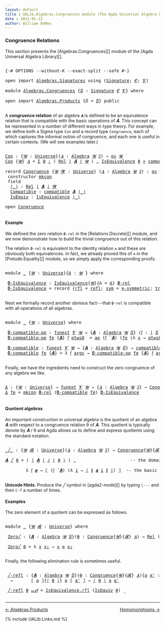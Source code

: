 ```yaml
---
layout: default
title : UALib.Algebras.Congruences module (The Agda Universal Algebra Library)
date : 2021-01-13
author: William DeMeo
---
```


### <a id="congruence-relations">Congruence Relations</a>

This section presents the [Algebras.Congruences][] module of the [Agda Universal Algebra Library][].

<pre class="Agda">

<a id="320" class="Symbol">{-#</a> <a id="324" class="Keyword">OPTIONS</a> <a id="332" class="Pragma">--without-K</a> <a id="344" class="Pragma">--exact-split</a> <a id="358" class="Pragma">--safe</a> <a id="365" class="Symbol">#-}</a>

<a id="370" class="Keyword">open</a> <a id="375" class="Keyword">import</a> <a id="382" href="Algebras.Signatures.html" class="Module">Algebras.Signatures</a> <a id="402" class="Keyword">using</a> <a id="408" class="Symbol">(</a><a id="409" href="Algebras.Signatures.html#1299" class="Function">Signature</a><a id="418" class="Symbol">;</a> <a id="420" href="Prelude.Preliminaries.html#5600" class="Generalizable">𝓞</a><a id="421" class="Symbol">;</a> <a id="423" href="Universes.html#262" class="Generalizable">𝓥</a><a id="424" class="Symbol">)</a>

<a id="427" class="Keyword">module</a> <a id="434" href="Algebras.Congruences.html" class="Module">Algebras.Congruences</a> <a id="455" class="Symbol">{</a><a id="456" href="Algebras.Congruences.html#456" class="Bound">𝑆</a> <a id="458" class="Symbol">:</a> <a id="460" href="Algebras.Signatures.html#1299" class="Function">Signature</a> <a id="470" href="Prelude.Preliminaries.html#5600" class="Generalizable">𝓞</a> <a id="472" href="Universes.html#262" class="Generalizable">𝓥</a><a id="473" class="Symbol">}</a> <a id="475" class="Keyword">where</a>

<a id="482" class="Keyword">open</a> <a id="487" class="Keyword">import</a> <a id="494" href="Algebras.Products.html" class="Module">Algebras.Products</a> <a id="512" class="Symbol">{</a><a id="513" class="Argument">𝑆</a> <a id="515" class="Symbol">=</a> <a id="517" href="Algebras.Congruences.html#456" class="Bound">𝑆</a><a id="518" class="Symbol">}</a> <a id="520" class="Keyword">public</a>

</pre>

A **congruence relation** of an algebra `𝑨` is defined to be an equivalence relation that is compatible with the basic operations of 𝑨.  This concept can be represented in a number of different ways in type theory.  For example, we define both a Sigma type `Con` and a record type `Congruence`, each of which captures the informal notion of congruence, and each one is useful in certain contexts. (We will see examples later.)

<pre class="Agda">

<a id="Con"></a><a id="982" href="Algebras.Congruences.html#982" class="Function">Con</a> <a id="986" class="Symbol">:</a> <a id="988" class="Symbol">{</a><a id="989" href="Algebras.Congruences.html#989" class="Bound">𝓤</a> <a id="991" class="Symbol">:</a> <a id="993" href="Agda.Primitive.html#423" class="Function">Universe</a><a id="1001" class="Symbol">}(</a><a id="1003" href="Algebras.Congruences.html#1003" class="Bound">𝑨</a> <a id="1005" class="Symbol">:</a> <a id="1007" href="Algebras.Algebras.html#694" class="Function">Algebra</a> <a id="1015" href="Algebras.Congruences.html#989" class="Bound">𝓤</a> <a id="1017" href="Algebras.Congruences.html#456" class="Bound">𝑆</a><a id="1018" class="Symbol">)</a> <a id="1020" class="Symbol">→</a> <a id="1022" href="Algebras.Products.html#1918" class="Function">ov</a> <a id="1025" href="Algebras.Congruences.html#989" class="Bound">𝓤</a> <a id="1027" href="Universes.html#403" class="Function Operator">̇</a>
<a id="1029" href="Algebras.Congruences.html#982" class="Function">Con</a> <a id="1033" class="Symbol">{</a><a id="1034" href="Algebras.Congruences.html#1034" class="Bound">𝓤</a><a id="1035" class="Symbol">}</a> <a id="1037" href="Algebras.Congruences.html#1037" class="Bound">𝑨</a> <a id="1039" class="Symbol">=</a> <a id="1041" href="MGS-MLTT.html#3074" class="Function">Σ</a> <a id="1043" href="Algebras.Congruences.html#1043" class="Bound">θ</a> <a id="1045" href="MGS-MLTT.html#3074" class="Function">꞉</a> <a id="1047" class="Symbol">(</a> <a id="1049" href="Relations.Discrete.html#7795" class="Function">Rel</a> <a id="1053" href="Prelude.Preliminaries.html#13523" class="Function Operator">∣</a> <a id="1055" href="Algebras.Congruences.html#1037" class="Bound">𝑨</a> <a id="1057" href="Prelude.Preliminaries.html#13523" class="Function Operator">∣</a> <a id="1059" href="Algebras.Congruences.html#1034" class="Bound">𝓤</a> <a id="1061" class="Symbol">)</a> <a id="1063" href="MGS-MLTT.html#3074" class="Function">,</a> <a id="1065" href="Relations.Quotients.html#2378" class="Record">IsEquivalence</a> <a id="1079" href="Algebras.Congruences.html#1043" class="Bound">θ</a> <a id="1081" href="MGS-MLTT.html#3515" class="Function Operator">×</a> <a id="1083" href="Algebras.Algebras.html#5906" class="Function">compatible</a> <a id="1094" href="Algebras.Congruences.html#1037" class="Bound">𝑨</a> <a id="1096" href="Algebras.Congruences.html#1043" class="Bound">θ</a>

<a id="1099" class="Keyword">record</a> <a id="Congruence"></a><a id="1106" href="Algebras.Congruences.html#1106" class="Record">Congruence</a> <a id="1117" class="Symbol">{</a><a id="1118" href="Algebras.Congruences.html#1118" class="Bound">𝓤</a> <a id="1120" href="Algebras.Congruences.html#1120" class="Bound">𝓦</a> <a id="1122" class="Symbol">:</a> <a id="1124" href="Agda.Primitive.html#423" class="Function">Universe</a><a id="1132" class="Symbol">}</a> <a id="1134" class="Symbol">(</a><a id="1135" href="Algebras.Congruences.html#1135" class="Bound">𝑨</a> <a id="1137" class="Symbol">:</a> <a id="1139" href="Algebras.Algebras.html#694" class="Function">Algebra</a> <a id="1147" href="Algebras.Congruences.html#1118" class="Bound">𝓤</a> <a id="1149" href="Algebras.Congruences.html#456" class="Bound">𝑆</a><a id="1150" class="Symbol">)</a> <a id="1152" class="Symbol">:</a> <a id="1154" href="Algebras.Products.html#1918" class="Function">ov</a> <a id="1157" href="Algebras.Congruences.html#1120" class="Bound">𝓦</a> <a id="1159" href="Agda.Primitive.html#636" class="Function Operator">⊔</a> <a id="1161" href="Algebras.Congruences.html#1118" class="Bound">𝓤</a> <a id="1163" href="Universes.html#403" class="Function Operator">̇</a>  <a id="1166" class="Keyword">where</a>
 <a id="1173" class="Keyword">constructor</a> <a id="mkcon"></a><a id="1185" href="Algebras.Congruences.html#1185" class="InductiveConstructor">mkcon</a>
 <a id="1192" class="Keyword">field</a>
  <a id="Congruence.⟨_⟩"></a><a id="1200" href="Algebras.Congruences.html#1200" class="Field Operator">⟨_⟩</a> <a id="1204" class="Symbol">:</a> <a id="1206" href="Relations.Discrete.html#7795" class="Function">Rel</a> <a id="1210" href="Prelude.Preliminaries.html#13523" class="Function Operator">∣</a> <a id="1212" href="Algebras.Congruences.html#1135" class="Bound">𝑨</a> <a id="1214" href="Prelude.Preliminaries.html#13523" class="Function Operator">∣</a> <a id="1216" href="Algebras.Congruences.html#1120" class="Bound">𝓦</a>
  <a id="Congruence.Compatible"></a><a id="1220" href="Algebras.Congruences.html#1220" class="Field">Compatible</a> <a id="1231" class="Symbol">:</a> <a id="1233" href="Algebras.Algebras.html#5906" class="Function">compatible</a> <a id="1244" href="Algebras.Congruences.html#1135" class="Bound">𝑨</a> <a id="1246" href="Algebras.Congruences.html#1200" class="Field Operator">⟨_⟩</a>
  <a id="Congruence.IsEquiv"></a><a id="1252" href="Algebras.Congruences.html#1252" class="Field">IsEquiv</a> <a id="1260" class="Symbol">:</a> <a id="1262" href="Relations.Quotients.html#2378" class="Record">IsEquivalence</a> <a id="1276" href="Algebras.Congruences.html#1200" class="Field Operator">⟨_⟩</a>

<a id="1281" class="Keyword">open</a> <a id="1286" href="Algebras.Congruences.html#1106" class="Module">Congruence</a>

</pre>



#### <a id="example">Example</a>

We defined the zero relation `𝟎-rel` in the [Relations.Discrete][] module, and we now demonstrate how to build the trivial congruence out of this relation.

The relation `𝟎-rel` is equivalent to the identity relation `≡` and these are obviously both equivalences. In fact, we already proved this of `≡` in the [Prelude.Equality][] module, so we simply apply the corresponding proofs.

<pre class="Agda">

<a id="1745" class="Keyword">module</a> <a id="1752" href="Algebras.Congruences.html#1752" class="Module">_</a> <a id="1754" class="Symbol">{</a><a id="1755" href="Algebras.Congruences.html#1755" class="Bound">𝓤</a> <a id="1757" class="Symbol">:</a> <a id="1759" href="Agda.Primitive.html#423" class="Function">Universe</a><a id="1767" class="Symbol">}{</a><a id="1769" href="Algebras.Congruences.html#1769" class="Bound">A</a> <a id="1771" class="Symbol">:</a> <a id="1773" href="Algebras.Congruences.html#1755" class="Bound">𝓤</a> <a id="1775" href="Universes.html#403" class="Function Operator">̇</a><a id="1776" class="Symbol">}</a> <a id="1778" class="Keyword">where</a>

 <a id="1786" href="Algebras.Congruences.html#1786" class="Function">𝟎-IsEquivalence</a> <a id="1802" class="Symbol">:</a> <a id="1804" href="Relations.Quotients.html#2378" class="Record">IsEquivalence</a><a id="1817" class="Symbol">{</a><a id="1818" href="Algebras.Congruences.html#1755" class="Bound">𝓤</a><a id="1819" class="Symbol">}{</a><a id="1821" class="Argument">A</a> <a id="1823" class="Symbol">=</a> <a id="1825" href="Algebras.Congruences.html#1769" class="Bound">A</a><a id="1826" class="Symbol">}</a> <a id="1828" href="Relations.Discrete.html#8324" class="Function">𝟎-rel</a>
 <a id="1835" href="Algebras.Congruences.html#1786" class="Function">𝟎-IsEquivalence</a> <a id="1851" class="Symbol">=</a> <a id="1853" class="Keyword">record</a> <a id="1860" class="Symbol">{</a><a id="1861" href="Relations.Quotients.html#2446" class="Field">rfl</a> <a id="1865" class="Symbol">=</a> <a id="1867" href="Prelude.Equality.html#1413" class="InductiveConstructor">refl</a><a id="1871" class="Symbol">;</a> <a id="1873" href="Relations.Quotients.html#2471" class="Field">sym</a> <a id="1877" class="Symbol">=</a> <a id="1879" href="Prelude.Equality.html#1964" class="Function">≡-symmetric</a><a id="1890" class="Symbol">;</a> <a id="1892" href="Relations.Quotients.html#2496" class="Field">trans</a> <a id="1898" class="Symbol">=</a> <a id="1900" href="Prelude.Equality.html#2090" class="Function">≡-transitive</a><a id="1912" class="Symbol">}</a>

</pre>

Next we formally record another obvious fact---that `𝟎-rel` is compatible with all operations of all algebras.

<pre class="Agda">

<a id="2053" class="Keyword">module</a> <a id="2060" href="Algebras.Congruences.html#2060" class="Module">_</a> <a id="2062" class="Symbol">{</a><a id="2063" href="Algebras.Congruences.html#2063" class="Bound">𝓤</a> <a id="2065" class="Symbol">:</a> <a id="2067" href="Agda.Primitive.html#423" class="Function">Universe</a><a id="2075" class="Symbol">}</a> <a id="2077" class="Keyword">where</a>

 <a id="2085" href="Algebras.Congruences.html#2085" class="Function">𝟎-compatible-op</a> <a id="2101" class="Symbol">:</a> <a id="2103" href="MGS-FunExt-from-Univalence.html#393" class="Function">funext</a> <a id="2110" href="Algebras.Congruences.html#472" class="Bound">𝓥</a> <a id="2112" href="Algebras.Congruences.html#2063" class="Bound">𝓤</a> <a id="2114" class="Symbol">→</a> <a id="2116" class="Symbol">{</a><a id="2117" href="Algebras.Congruences.html#2117" class="Bound">𝑨</a> <a id="2119" class="Symbol">:</a> <a id="2121" href="Algebras.Algebras.html#694" class="Function">Algebra</a> <a id="2129" href="Algebras.Congruences.html#2063" class="Bound">𝓤</a> <a id="2131" href="Algebras.Congruences.html#456" class="Bound">𝑆</a><a id="2132" class="Symbol">}</a> <a id="2134" class="Symbol">(</a><a id="2135" href="Algebras.Congruences.html#2135" class="Bound">𝑓</a> <a id="2137" class="Symbol">:</a> <a id="2139" href="Prelude.Preliminaries.html#13523" class="Function Operator">∣</a> <a id="2141" href="Algebras.Congruences.html#456" class="Bound">𝑆</a> <a id="2143" href="Prelude.Preliminaries.html#13523" class="Function Operator">∣</a><a id="2144" class="Symbol">)</a> <a id="2146" class="Symbol">→</a> <a id="2148" href="Relations.Discrete.html#10136" class="Function">compatible-fun</a> <a id="2163" class="Symbol">(</a><a id="2164" href="Algebras.Congruences.html#2135" class="Bound">𝑓</a> <a id="2166" href="Algebras.Algebras.html#2991" class="Function Operator">̂</a> <a id="2168" href="Algebras.Congruences.html#2117" class="Bound">𝑨</a><a id="2169" class="Symbol">)</a> <a id="2171" href="Relations.Discrete.html#8324" class="Function">𝟎-rel</a>
 <a id="2178" href="Algebras.Congruences.html#2085" class="Function">𝟎-compatible-op</a> <a id="2194" href="Algebras.Congruences.html#2194" class="Bound">fe</a> <a id="2197" class="Symbol">{</a><a id="2198" href="Algebras.Congruences.html#2198" class="Bound">𝑨</a><a id="2199" class="Symbol">}</a> <a id="2201" href="Algebras.Congruences.html#2201" class="Bound">𝑓</a> <a id="2203" href="Algebras.Congruences.html#2203" class="Bound">ptws0</a>  <a id="2210" class="Symbol">=</a> <a id="2212" href="MGS-MLTT.html#6613" class="Function">ap</a> <a id="2215" class="Symbol">(</a><a id="2216" href="Algebras.Congruences.html#2201" class="Bound">𝑓</a> <a id="2218" href="Algebras.Algebras.html#2991" class="Function Operator">̂</a> <a id="2220" href="Algebras.Congruences.html#2198" class="Bound">𝑨</a><a id="2221" class="Symbol">)</a> <a id="2223" class="Symbol">(</a><a id="2224" href="Algebras.Congruences.html#2194" class="Bound">fe</a> <a id="2227" class="Symbol">(λ</a> <a id="2230" href="Algebras.Congruences.html#2230" class="Bound">x</a> <a id="2232" class="Symbol">→</a> <a id="2234" href="Algebras.Congruences.html#2203" class="Bound">ptws0</a> <a id="2240" href="Algebras.Congruences.html#2230" class="Bound">x</a><a id="2241" class="Symbol">))</a>

 <a id="2246" href="Algebras.Congruences.html#2246" class="Function">𝟎-compatible</a> <a id="2259" class="Symbol">:</a> <a id="2261" href="MGS-FunExt-from-Univalence.html#393" class="Function">funext</a> <a id="2268" href="Algebras.Congruences.html#472" class="Bound">𝓥</a> <a id="2270" href="Algebras.Congruences.html#2063" class="Bound">𝓤</a> <a id="2272" class="Symbol">→</a> <a id="2274" class="Symbol">{</a><a id="2275" href="Algebras.Congruences.html#2275" class="Bound">𝑨</a> <a id="2277" class="Symbol">:</a> <a id="2279" href="Algebras.Algebras.html#694" class="Function">Algebra</a> <a id="2287" href="Algebras.Congruences.html#2063" class="Bound">𝓤</a> <a id="2289" href="Algebras.Congruences.html#456" class="Bound">𝑆</a><a id="2290" class="Symbol">}</a> <a id="2292" class="Symbol">→</a> <a id="2294" href="Algebras.Algebras.html#5906" class="Function">compatible</a> <a id="2305" href="Algebras.Congruences.html#2275" class="Bound">𝑨</a> <a id="2307" href="Relations.Discrete.html#8324" class="Function">𝟎-rel</a>
 <a id="2314" href="Algebras.Congruences.html#2246" class="Function">𝟎-compatible</a> <a id="2327" href="Algebras.Congruences.html#2327" class="Bound">fe</a> <a id="2330" class="Symbol">{</a><a id="2331" href="Algebras.Congruences.html#2331" class="Bound">𝑨</a><a id="2332" class="Symbol">}</a> <a id="2334" class="Symbol">=</a> <a id="2336" class="Symbol">λ</a> <a id="2338" href="Algebras.Congruences.html#2338" class="Bound">𝑓</a> <a id="2340" href="Algebras.Congruences.html#2340" class="Bound">args</a> <a id="2345" class="Symbol">→</a> <a id="2347" href="Algebras.Congruences.html#2085" class="Function">𝟎-compatible-op</a> <a id="2363" href="Algebras.Congruences.html#2327" class="Bound">fe</a> <a id="2366" class="Symbol">{</a><a id="2367" href="Algebras.Congruences.html#2331" class="Bound">𝑨</a><a id="2368" class="Symbol">}</a> <a id="2370" href="Algebras.Congruences.html#2338" class="Bound">𝑓</a> <a id="2372" href="Algebras.Congruences.html#2340" class="Bound">args</a>

</pre>

Finally, we have the ingredients need to construct the zero congruence of any algebra we like.

<pre class="Agda">

<a id="Δ"></a><a id="2500" href="Algebras.Congruences.html#2500" class="Function">Δ</a> <a id="2502" class="Symbol">:</a> <a id="2504" class="Symbol">{</a><a id="2505" href="Algebras.Congruences.html#2505" class="Bound">𝓤</a> <a id="2507" class="Symbol">:</a> <a id="2509" href="Agda.Primitive.html#423" class="Function">Universe</a><a id="2517" class="Symbol">}</a> <a id="2519" class="Symbol">→</a> <a id="2521" href="MGS-FunExt-from-Univalence.html#393" class="Function">funext</a> <a id="2528" href="Algebras.Congruences.html#472" class="Bound">𝓥</a> <a id="2530" href="Algebras.Congruences.html#2505" class="Bound">𝓤</a> <a id="2532" class="Symbol">→</a> <a id="2534" class="Symbol">{</a><a id="2535" href="Algebras.Congruences.html#2535" class="Bound">𝑨</a> <a id="2537" class="Symbol">:</a> <a id="2539" href="Algebras.Algebras.html#694" class="Function">Algebra</a> <a id="2547" href="Algebras.Congruences.html#2505" class="Bound">𝓤</a> <a id="2549" href="Algebras.Congruences.html#456" class="Bound">𝑆</a><a id="2550" class="Symbol">}</a> <a id="2552" class="Symbol">→</a> <a id="2554" href="Algebras.Congruences.html#1106" class="Record">Congruence</a> <a id="2565" href="Algebras.Congruences.html#2535" class="Bound">𝑨</a>
<a id="2567" href="Algebras.Congruences.html#2500" class="Function">Δ</a> <a id="2569" href="Algebras.Congruences.html#2569" class="Bound">fe</a> <a id="2572" class="Symbol">=</a> <a id="2574" href="Algebras.Congruences.html#1185" class="InductiveConstructor">mkcon</a> <a id="2580" href="Relations.Discrete.html#8324" class="Function">𝟎-rel</a> <a id="2586" class="Symbol">(</a><a id="2587" href="Algebras.Congruences.html#2246" class="Function">𝟎-compatible</a> <a id="2600" href="Algebras.Congruences.html#2569" class="Bound">fe</a><a id="2602" class="Symbol">)</a> <a id="2604" href="Algebras.Congruences.html#1786" class="Function">𝟎-IsEquivalence</a>

</pre>




#### <a id="quotient-algebras">Quotient algebras</a>

An important construction in universal algebra is the quotient of an algebra 𝑨 with respect to a congruence relation θ of 𝑨.  This quotient is typically denote by 𝑨 / θ and Agda allows us to define and express quotients using the standard notation.

<pre class="Agda">

<a id="_╱_"></a><a id="2954" href="Algebras.Congruences.html#2954" class="Function Operator">_╱_</a> <a id="2958" class="Symbol">:</a> <a id="2960" class="Symbol">{</a><a id="2961" href="Algebras.Congruences.html#2961" class="Bound">𝓤</a> <a id="2963" href="Algebras.Congruences.html#2963" class="Bound">𝓡</a> <a id="2965" class="Symbol">:</a> <a id="2967" href="Agda.Primitive.html#423" class="Function">Universe</a><a id="2975" class="Symbol">}(</a><a id="2977" href="Algebras.Congruences.html#2977" class="Bound">𝑨</a> <a id="2979" class="Symbol">:</a> <a id="2981" href="Algebras.Algebras.html#694" class="Function">Algebra</a> <a id="2989" href="Algebras.Congruences.html#2961" class="Bound">𝓤</a> <a id="2991" href="Algebras.Congruences.html#456" class="Bound">𝑆</a><a id="2992" class="Symbol">)</a> <a id="2994" class="Symbol">→</a> <a id="2996" href="Algebras.Congruences.html#1106" class="Record">Congruence</a><a id="3006" class="Symbol">{</a><a id="3007" href="Algebras.Congruences.html#2961" class="Bound">𝓤</a><a id="3008" class="Symbol">}{</a><a id="3010" href="Algebras.Congruences.html#2963" class="Bound">𝓡</a><a id="3011" class="Symbol">}</a> <a id="3013" href="Algebras.Congruences.html#2977" class="Bound">𝑨</a> <a id="3015" class="Symbol">→</a> <a id="3017" href="Algebras.Algebras.html#694" class="Function">Algebra</a> <a id="3025" class="Symbol">(</a><a id="3026" href="Algebras.Congruences.html#2961" class="Bound">𝓤</a> <a id="3028" href="Agda.Primitive.html#636" class="Function Operator">⊔</a> <a id="3030" href="Algebras.Congruences.html#2963" class="Bound">𝓡</a> <a id="3032" href="Agda.Primitive.html#606" class="Function Operator">⁺</a><a id="3033" class="Symbol">)</a> <a id="3035" href="Algebras.Congruences.html#456" class="Bound">𝑆</a>

<a id="3038" href="Algebras.Congruences.html#3038" class="Bound">𝑨</a> <a id="3040" href="Algebras.Congruences.html#2954" class="Function Operator">╱</a> <a id="3042" href="Algebras.Congruences.html#3042" class="Bound">θ</a> <a id="3044" class="Symbol">=</a> <a id="3046" class="Symbol">(</a> <a id="3048" href="Prelude.Preliminaries.html#13523" class="Function Operator">∣</a> <a id="3050" href="Algebras.Congruences.html#3038" class="Bound">𝑨</a> <a id="3052" href="Prelude.Preliminaries.html#13523" class="Function Operator">∣</a> <a id="3054" href="Relations.Quotients.html#4069" class="Function Operator">/</a> <a id="3056" href="Algebras.Congruences.html#1200" class="Field Operator">⟨</a> <a id="3058" href="Algebras.Congruences.html#3042" class="Bound">θ</a> <a id="3060" href="Algebras.Congruences.html#1200" class="Field Operator">⟩</a> <a id="3062" class="Symbol">)</a> <a id="3064" href="MGS-MLTT.html#2929" class="InductiveConstructor Operator">,</a>                     <a id="3086" class="Comment">-- the domain of the quotient algebra</a>

        <a id="3133" class="Symbol">λ</a> <a id="3135" href="Algebras.Congruences.html#3135" class="Bound">𝑓</a> <a id="3137" href="Algebras.Congruences.html#3137" class="Bound">𝒂</a> <a id="3139" class="Symbol">→</a> <a id="3141" href="Relations.Quotients.html#4283" class="Function Operator">⟦</a> <a id="3143" class="Symbol">(</a><a id="3144" href="Algebras.Congruences.html#3135" class="Bound">𝑓</a> <a id="3146" href="Algebras.Algebras.html#2991" class="Function Operator">̂</a> <a id="3148" href="Algebras.Congruences.html#3038" class="Bound">𝑨</a><a id="3149" class="Symbol">)</a> <a id="3151" class="Symbol">(λ</a> <a id="3154" href="Algebras.Congruences.html#3154" class="Bound">i</a> <a id="3156" class="Symbol">→</a> <a id="3158" href="Prelude.Preliminaries.html#13523" class="Function Operator">∣</a> <a id="3160" href="Prelude.Preliminaries.html#13601" class="Function Operator">∥</a> <a id="3162" href="Algebras.Congruences.html#3137" class="Bound">𝒂</a> <a id="3164" href="Algebras.Congruences.html#3154" class="Bound">i</a> <a id="3166" href="Prelude.Preliminaries.html#13601" class="Function Operator">∥</a> <a id="3168" href="Prelude.Preliminaries.html#13523" class="Function Operator">∣</a><a id="3169" class="Symbol">)</a> <a id="3171" href="Relations.Quotients.html#4283" class="Function Operator">⟧</a>  <a id="3174" class="Comment">-- the basic operations of the quotient algebra</a>

</pre>

**Unicode Hints**. Produce the ╱ symbol in [agda2-mode][] by typing `\---` and then `C-f` a number of times.

#### <a id="examples">Examples</a>

The zero element of a quotient can be expressed as follows.

<pre class="Agda">

<a id="3456" class="Keyword">module</a> <a id="3463" href="Algebras.Congruences.html#3463" class="Module">_</a> <a id="3465" class="Symbol">{</a><a id="3466" href="Algebras.Congruences.html#3466" class="Bound">𝓤</a> <a id="3468" href="Algebras.Congruences.html#3468" class="Bound">𝓡</a> <a id="3470" class="Symbol">:</a> <a id="3472" href="Agda.Primitive.html#423" class="Function">Universe</a><a id="3480" class="Symbol">}</a> <a id="3482" class="Keyword">where</a>

 <a id="3490" href="Algebras.Congruences.html#3490" class="Function">Zero╱</a> <a id="3496" class="Symbol">:</a> <a id="3498" class="Symbol">{</a><a id="3499" href="Algebras.Congruences.html#3499" class="Bound">𝑨</a> <a id="3501" class="Symbol">:</a> <a id="3503" href="Algebras.Algebras.html#694" class="Function">Algebra</a> <a id="3511" href="Algebras.Congruences.html#3466" class="Bound">𝓤</a> <a id="3513" href="Algebras.Congruences.html#456" class="Bound">𝑆</a><a id="3514" class="Symbol">}(</a><a id="3516" href="Algebras.Congruences.html#3516" class="Bound">θ</a> <a id="3518" class="Symbol">:</a> <a id="3520" href="Algebras.Congruences.html#1106" class="Record">Congruence</a><a id="3530" class="Symbol">{</a><a id="3531" href="Algebras.Congruences.html#3466" class="Bound">𝓤</a><a id="3532" class="Symbol">}{</a><a id="3534" href="Algebras.Congruences.html#3468" class="Bound">𝓡</a><a id="3535" class="Symbol">}</a> <a id="3537" href="Algebras.Congruences.html#3499" class="Bound">𝑨</a><a id="3538" class="Symbol">)</a> <a id="3540" class="Symbol">→</a> <a id="3542" href="Relations.Discrete.html#7795" class="Function">Rel</a> <a id="3546" class="Symbol">(</a><a id="3547" href="Prelude.Preliminaries.html#13523" class="Function Operator">∣</a> <a id="3549" href="Algebras.Congruences.html#3499" class="Bound">𝑨</a> <a id="3551" href="Prelude.Preliminaries.html#13523" class="Function Operator">∣</a> <a id="3553" href="Relations.Quotients.html#4069" class="Function Operator">/</a> <a id="3555" href="Algebras.Congruences.html#1200" class="Field Operator">⟨</a> <a id="3557" href="Algebras.Congruences.html#3516" class="Bound">θ</a> <a id="3559" href="Algebras.Congruences.html#1200" class="Field Operator">⟩</a><a id="3560" class="Symbol">)(</a><a id="3562" href="Algebras.Congruences.html#3466" class="Bound">𝓤</a> <a id="3564" href="Agda.Primitive.html#636" class="Function Operator">⊔</a> <a id="3566" href="Algebras.Congruences.html#3468" class="Bound">𝓡</a> <a id="3568" href="Agda.Primitive.html#606" class="Function Operator">⁺</a><a id="3569" class="Symbol">)</a>

 <a id="3573" href="Algebras.Congruences.html#3490" class="Function">Zero╱</a> <a id="3579" href="Algebras.Congruences.html#3579" class="Bound">θ</a> <a id="3581" class="Symbol">=</a> <a id="3583" class="Symbol">λ</a> <a id="3585" href="Algebras.Congruences.html#3585" class="Bound">x</a> <a id="3587" href="Algebras.Congruences.html#3587" class="Bound">x₁</a> <a id="3590" class="Symbol">→</a> <a id="3592" href="Algebras.Congruences.html#3585" class="Bound">x</a> <a id="3594" href="Prelude.Equality.html#1231" class="Datatype Operator">≡</a> <a id="3596" href="Algebras.Congruences.html#3587" class="Bound">x₁</a>

</pre>

Finally, the following elimination rule is sometimes useful.

<pre class="Agda">

 <a id="3689" href="Algebras.Congruences.html#3689" class="Function">╱-refl</a> <a id="3696" class="Symbol">:</a> <a id="3698" class="Symbol">{</a><a id="3699" href="Algebras.Congruences.html#3699" class="Bound">𝑨</a> <a id="3701" class="Symbol">:</a> <a id="3703" href="Algebras.Algebras.html#694" class="Function">Algebra</a> <a id="3711" href="Algebras.Congruences.html#3466" class="Bound">𝓤</a> <a id="3713" href="Algebras.Congruences.html#456" class="Bound">𝑆</a><a id="3714" class="Symbol">}(</a><a id="3716" href="Algebras.Congruences.html#3716" class="Bound">θ</a> <a id="3718" class="Symbol">:</a> <a id="3720" href="Algebras.Congruences.html#1106" class="Record">Congruence</a><a id="3730" class="Symbol">{</a><a id="3731" href="Algebras.Congruences.html#3466" class="Bound">𝓤</a><a id="3732" class="Symbol">}{</a><a id="3734" href="Algebras.Congruences.html#3468" class="Bound">𝓡</a><a id="3735" class="Symbol">}</a> <a id="3737" href="Algebras.Congruences.html#3699" class="Bound">𝑨</a><a id="3738" class="Symbol">){</a><a id="3740" href="Algebras.Congruences.html#3740" class="Bound">a</a> <a id="3742" href="Algebras.Congruences.html#3742" class="Bound">a&#39;</a> <a id="3745" class="Symbol">:</a> <a id="3747" href="Prelude.Preliminaries.html#13523" class="Function Operator">∣</a> <a id="3749" href="Algebras.Congruences.html#3699" class="Bound">𝑨</a> <a id="3751" href="Prelude.Preliminaries.html#13523" class="Function Operator">∣</a><a id="3752" class="Symbol">}</a>
  <a id="3756" class="Symbol">→</a>       <a id="3764" href="Relations.Quotients.html#4283" class="Function Operator">⟦</a> <a id="3766" href="Algebras.Congruences.html#3740" class="Bound">a</a> <a id="3768" href="Relations.Quotients.html#4283" class="Function Operator">⟧</a><a id="3769" class="Symbol">{</a><a id="3770" href="Algebras.Congruences.html#1200" class="Field Operator">⟨</a> <a id="3772" href="Algebras.Congruences.html#3716" class="Bound">θ</a> <a id="3774" href="Algebras.Congruences.html#1200" class="Field Operator">⟩</a><a id="3775" class="Symbol">}</a> <a id="3777" href="Prelude.Equality.html#1231" class="Datatype Operator">≡</a> <a id="3779" href="Relations.Quotients.html#4283" class="Function Operator">⟦</a> <a id="3781" href="Algebras.Congruences.html#3742" class="Bound">a&#39;</a> <a id="3784" href="Relations.Quotients.html#4283" class="Function Operator">⟧</a> <a id="3786" class="Symbol">→</a> <a id="3788" href="Algebras.Congruences.html#1200" class="Field Operator">⟨</a> <a id="3790" href="Algebras.Congruences.html#3716" class="Bound">θ</a> <a id="3792" href="Algebras.Congruences.html#1200" class="Field Operator">⟩</a> <a id="3794" href="Algebras.Congruences.html#3740" class="Bound">a</a> <a id="3796" href="Algebras.Congruences.html#3742" class="Bound">a&#39;</a>

 <a id="3801" href="Algebras.Congruences.html#3689" class="Function">╱-refl</a> <a id="3808" href="Algebras.Congruences.html#3808" class="Bound">θ</a> <a id="3810" href="Prelude.Equality.html#1245" class="InductiveConstructor">𝓇ℯ𝒻𝓁</a> <a id="3815" class="Symbol">=</a> <a id="3817" href="Relations.Quotients.html#2446" class="Field">IsEquivalence.rfl</a> <a id="3835" class="Symbol">(</a><a id="3836" href="Algebras.Congruences.html#1252" class="Field">IsEquiv</a> <a id="3844" href="Algebras.Congruences.html#3808" class="Bound">θ</a><a id="3845" class="Symbol">)</a> <a id="3847" class="Symbol">_</a>

</pre>

--------------------------------------

[← Algebras.Products](Algebras.Products.html)
<span style="float:right;">[Homomorphisms →](Homomorphisms.html)</span>

{% include UALib.Links.md %}
